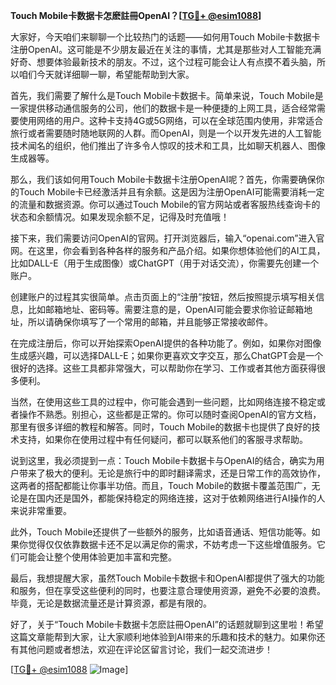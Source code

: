 **Touch Mobile卡数据卡怎麽註冊OpenAI？[[TG💪+ @esim1088](https://t.me/s/esim1088)]**

大家好，今天咱们来聊聊一个比较热门的话题——如何用Touch Mobile卡数据卡注册OpenAI。这可能是不少朋友最近在关注的事情，尤其是那些对人工智能充满好奇、想要体验最新技术的朋友。不过，这个过程可能会让人有点摸不着头脑，所以咱们今天就详细聊一聊，希望能帮助到大家。

首先，我们需要了解什么是Touch Mobile卡数据卡。简单来说，Touch Mobile是一家提供移动通信服务的公司，他们的数据卡是一种便捷的上网工具，适合经常需要使用网络的用户。这种卡支持4G或5G网络，可以在全球范围内使用，非常适合旅行或者需要随时随地联网的人群。而OpenAI，则是一个以开发先进的人工智能技术闻名的组织，他们推出了许多令人惊叹的技术和工具，比如聊天机器人、图像生成器等。

那么，我们该如何用Touch Mobile卡数据卡注册OpenAI呢？首先，你需要确保你的Touch Mobile卡已经激活并且有余额。这是因为注册OpenAI可能需要消耗一定的流量和数据资源。你可以通过Touch Mobile的官方网站或者客服热线查询卡的状态和余额情况。如果发现余额不足，记得及时充值哦！

接下来，我们需要访问OpenAI的官网。打开浏览器后，输入“openai.com”进入官网。在这里，你会看到各种各样的服务和产品介绍。如果你想体验他们的AI工具，比如DALL-E（用于生成图像）或ChatGPT（用于对话交流），你需要先创建一个账户。

创建账户的过程其实很简单。点击页面上的“注册”按钮，然后按照提示填写相关信息，比如邮箱地址、密码等。需要注意的是，OpenAI可能会要求你验证邮箱地址，所以请确保你填写了一个常用的邮箱，并且能够正常接收邮件。

在完成注册后，你可以开始探索OpenAI提供的各种功能了。例如，如果你对图像生成感兴趣，可以选择DALL-E；如果你更喜欢文字交互，那么ChatGPT会是一个很好的选择。这些工具都非常强大，可以帮助你在学习、工作或者其他方面获得很多便利。

当然，在使用这些工具的过程中，你可能会遇到一些问题，比如网络连接不稳定或者操作不熟悉。别担心，这些都是正常的。你可以随时查阅OpenAI的官方文档，那里有很多详细的教程和解答。同时，Touch Mobile的数据卡也提供了良好的技术支持，如果你在使用过程中有任何疑问，都可以联系他们的客服寻求帮助。

说到这里，我必须提到一点：Touch Mobile卡数据卡与OpenAI的结合，确实为用户带来了极大的便利。无论是旅行中的即时翻译需求，还是日常工作的高效协作，这两者的搭配都能让你事半功倍。而且，Touch Mobile的数据卡覆盖范围广，无论是在国内还是国外，都能保持稳定的网络连接，这对于依赖网络进行AI操作的人来说非常重要。

此外，Touch Mobile还提供了一些额外的服务，比如语音通话、短信功能等。如果你觉得仅仅依靠数据卡还不足以满足你的需求，不妨考虑一下这些增值服务。它们可能会让整个使用体验更加丰富和完整。

最后，我想提醒大家，虽然Touch Mobile卡数据卡和OpenAI都提供了强大的功能和服务，但在享受这些便利的同时，也要注意合理使用资源，避免不必要的浪费。毕竟，无论是数据流量还是计算资源，都是有限的。

好了，关于“Touch Mobile卡数据卡怎麽註冊OpenAI”的话题就聊到这里啦！希望这篇文章能帮到大家，让大家顺利地体验到AI带来的乐趣和技术的魅力。如果你还有其他问题或者想法，欢迎在评论区留言讨论，我们一起交流进步！

[[TG💪+ @esim1088](https://t.me/s/esim1088) ![Image](https://i.postimg.cc/4NQfJmqS/Snipaste-2025-05-13-00-14-12.png)]